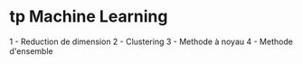 # tp Machine Learning
1 - Reduction de dimension
2 - Clustering
3 - Methode à noyau
4 - Methode d'ensemble
